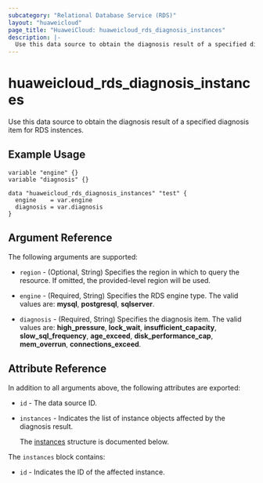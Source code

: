 ```yaml
---
subcategory: "Relational Database Service (RDS)"
layout: "huaweicloud"
page_title: "HuaweiCloud: huaweicloud_rds_diagnosis_instances"
description: |-
  Use this data source to obtain the diagnosis result of a specified diagnosis item for RDS instences.
---
```


# huaweicloud_rds_diagnosis_instances

Use this data source to obtain the diagnosis result of a specified diagnosis item for RDS instences.

## Example Usage

```hcl
variable "engine" {}
variable "diagnosis" {}

data "huaweicloud_rds_diagnosis_instances" "test" {
  engine    = var.engine
  diagnosis = var.diagnosis
}
```

## Argument Reference

The following arguments are supported:

* `region` - (Optional, String) Specifies the region in which to query the resource. If omitted, the provided-level
  region will be used.

* `engine` - (Required, String) Specifies the RDS engine type. The valid values are:
  **mysql**, **postgresql**, **sqlserver**.

* `diagnosis` - (Required, String) Specifies the diagnosis item. The valid values are:
  **high_pressure**, **lock_wait**, **insufficient_capacity**, **slow_sql_frequency**, **age_exceed**,
  **disk_performance_cap**, **mem_overrun**, **connections_exceed**.

## Attribute Reference

In addition to all arguments above, the following attributes are exported:

* `id` - The data source ID.

* `instances` - Indicates the list of instance objects affected by the diagnosis result.

  The [instances](#instances_struct) structure is documented below.

<a name="instances_struct"></a>
The `instances` block contains:

* `id` - Indicates the ID of the affected instance.
